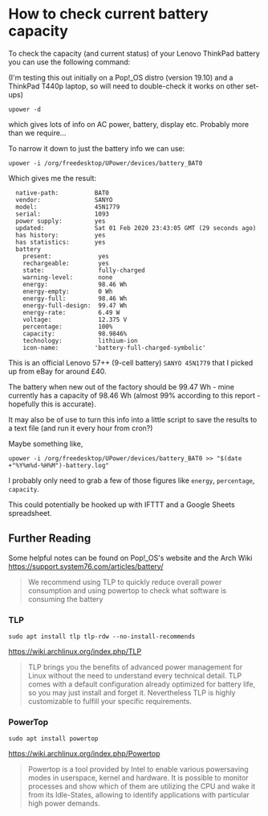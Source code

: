 # How to check current battery capacity

To check the capacity (and current status) of your Lenovo ThinkPad battery you can use the following command:

(I'm testing this out initially on a Pop!_OS distro (version 19.10) and a ThinkPad T440p laptop, so will need to double-check it works on other set-ups)

`upower -d`

which gives lots of info on AC power, battery, display etc. Probably more than we require...

To narrow it down to just the battery info we can use:

`upower -i /org/freedesktop/UPower/devices/battery_BAT0`

Which gives me the result:

```
  native-path:          BAT0
  vendor:               SANYO
  model:                45N1779
  serial:               1093
  power supply:         yes
  updated:              Sat 01 Feb 2020 23:43:05 GMT (29 seconds ago)
  has history:          yes
  has statistics:       yes
  battery
    present:             yes
    rechargeable:        yes
    state:               fully-charged
    warning-level:       none
    energy:              98.46 Wh
    energy-empty:        0 Wh
    energy-full:         98.46 Wh
    energy-full-design:  99.47 Wh
    energy-rate:         6.49 W
    voltage:             12.375 V
    percentage:          100%
    capacity:            98.9846%
    technology:          lithium-ion
    icon-name:          'battery-full-charged-symbolic'
```

This is an official Lenovo 57++ (9-cell battery) `SANYO 45N1779` that I picked up from eBay for around £40.  

The battery when new out of the factory should be 99.47 Wh - mine currently has a capacity of 98.46 Wh (almost 99% according to this report - hopefully this is accurate).  

It may also be of use to turn this info into a little script to save the results to a text file (and run it every hour from cron?)  

Maybe something like, 

`upower -i /org/freedesktop/UPower/devices/battery_BAT0 >> "$(date +"%Y%m%d-%H%M")-battery.log"`

I probably only need to grab a few of those figures like `energy`, `percentage`, `capacity`.  

This could potentially be hooked up with IFTTT and a Google Sheets spreadsheet.  


## Further Reading

Some helpful notes can be found on Pop!_OS's website and the Arch Wiki
https://support.system76.com/articles/battery/

>We recommend using TLP to quickly reduce overall power consumption and using powertop to check what software is consuming the battery


### TLP

`sudo apt install tlp tlp-rdw --no-install-recommends`

https://wiki.archlinux.org/index.php/TLP

>TLP brings you the benefits of advanced power management for Linux without the need to understand every technical detail. TLP comes with a default configuration already optimized for battery life, so you may just install and forget it. Nevertheless TLP is highly customizable to fulfill your specific requirements.


### PowerTop

`sudo apt install powertop`

https://wiki.archlinux.org/index.php/Powertop

>Powertop is a tool provided by Intel to enable various powersaving modes in userspace, kernel and hardware. It is possible to monitor processes and show which of them are utilizing the CPU and wake it from its Idle-States, allowing to identify applications with particular high power demands. 
